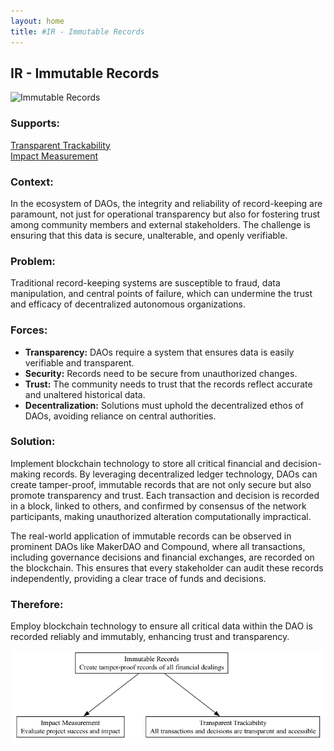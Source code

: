 ```yaml
---
layout: home
title: #IR - Immutable Records
---
```


## IR - Immutable Records

![Immutable Records](./output/illustration/immutable_records_illustration_v3.png)

### Supports:
[Transparent Trackability](./transparent_trackability.html)  
[Impact Measurement](./impact_measurement.html)

### Context:
In the ecosystem of DAOs, the integrity and reliability of record-keeping are paramount, not just for operational transparency but also for fostering trust among community members and external stakeholders. The challenge is ensuring that this data is secure, unalterable, and openly verifiable.

### Problem:
Traditional record-keeping systems are susceptible to fraud, data manipulation, and central points of failure, which can undermine the trust and efficacy of decentralized autonomous organizations.

### Forces:
- **Transparency:** DAOs require a system that ensures data is easily verifiable and transparent.
- **Security:** Records need to be secure from unauthorized changes.
- **Trust:** The community needs to trust that the records reflect accurate and unaltered historical data.
- **Decentralization:** Solutions must uphold the decentralized ethos of DAOs, avoiding reliance on central authorities.

### Solution:
Implement blockchain technology to store all critical financial and decision-making records. By leveraging decentralized ledger technology, DAOs can create tamper-proof, immutable records that are not only secure but also promote transparency and trust. Each transaction and decision is recorded in a block, linked to others, and confirmed by consensus of the network participants, making unauthorized alteration computationally impractical.

The real-world application of immutable records can be observed in prominent DAOs like MakerDAO and Compound, where all transactions, including governance decisions and financial exchanges, are recorded on the blockchain. This ensures that every stakeholder can audit these records independently, providing a clear trace of funds and decisions.

### Therefore:
Employ blockchain technology to ensure all critical data within the DAO is recorded reliably and immutably, enhancing trust and transparency.

![Immutable Records](./output/immutable_records_specific_graph_v3.png)
